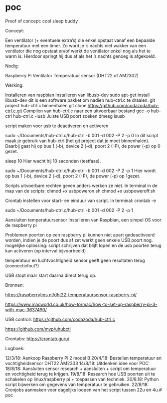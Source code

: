 # poc

Proof of concept: cool sleep buddy

Concept:

Een ventilator (+ eventuele extra’s) die enkel opstaat vanaf een bepaalde temperatuur met een timer. Zo word je ’s nachts niet wakker van een ventilator die nog opstaat en/of werkt de ventilator enkel nog als het te warm is. Hierdoor springt hij dus af als het ’s nachts genoeg is afgekoeld.

Nodig:

Raspberry Pi
Ventilator
Temperatuur sensor (DHT22 of AM2302)

Werking:


Installeren van raspbian
Installeren van libusb-dev
sudo apt-get install libusb-dev
dit is een software pakket om nadien hub-ctrl.c te draaien.
git project hub-ctrl.c binnenhalen
git clone https://github.com/codazoda/hub-ctrl.c.git
Compilen van hub-ctrl.c naar een uitvoerbaar bestand
gcc -o hub-ctrl hub-ctrl.c -lusb
Juiste USB poort zoeken
dmesg
lsusb

script maken voor usb te deactiveren en activeren

sudo ~/Documents/hub-ctrl.c/hub-ctrl -b 001 -d 002 -P 2 -p 0
In dit script maak je gebruik van hub-ctrl (het git project dat je moet binnenhalen). Daarbij gaat hij op bus 1 (-b), device 2 (-d), poort 2 (-P), de power (-p) op 0 gezet.

sleep 10
Hier wacht hij 10 seconden (testfase).

sudo ~/Documents/hub-ctrl.c/hub-ctrl -b 001 -d 002 -P 2 -p 1
Hier wordt op bus 1 (-b), device 2 (-d), poort 2 (-P), de power (-p) op 1gezet.

Scripts uitvoerbare rechten geven anders werken ze niet.
In terminal in de map van de scripts:
chmod +x usbpoweron.sh
chmod +x usbpoweroff.sh

Crontab instellen voor start- en einduur van script.
In terminal:
crontab -e

sudo ~/Documents/hub-ctrl.c/hub-ctrl -b 001 -d 002 -P 2 -p 1




Aansluiten temperatuursensor 
Installeren van Raspbian, een simpel OS voor de raspberry pi

Problemen
poorten op een raspberry pi kunnen niet apart gedeactiveerd worden, indien je de poort dus af zet werkt geen enkele USB poort nog.
mogelijke oplossing:
script schrijven dat blijft lopen en de usb poorten terug kan activeren (op interval bijvoorbeeld)

temperatuur en luchtvochtigheid sensor geeft geen resultaten terug (connectiefout?)

USB stopt maar start daarna direct terug op.

Bronnen:

https://raspberrytips.nl/dht22-temperatuursensor-raspberry-pi/

https://www.macworld.co.uk/how-to/mac/how-to-set-up-raspberry-pi-3-with-mac-3637490/

USB controll:
https://github.com/codazoda/hub-ctrl.c

https://github.com/mvp/uhubctl

Crontabs:
https://crontab.guru/

Logboek:

12/3/18: Aankoop Raspberry Pi 2 model B
20/4/18: Bestellen temperatuur en vochtigheidsensor DHT22 AM2303
14/8/18: Uitdenken idee voor POC
18/8/18: Aansluiten sensor research + aansluiten + script om temperatuur en vochtigheid terug te krijgen.
19/8/18: Research hoe USB poorten uit te schakelen op linux/raspberry pi + toepassen van techniek.
20/8.18: Python script bijwerken om gegevens van temperatuur te gebruiken. 
22/8/18: Cronjobs aanmaken voor dagelijks loopen van het script tussen 22u en 4u.# poc
